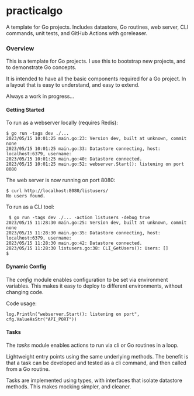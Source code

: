 # practicalgo
A template for Go projects. Includes datastore, Go routines, web server, CLI commands, unit tests, and GitHub Actions with goreleaser.

### Overview

This is a template for Go projects.
I use this to bootstrap new projects, and to demonstrate Go concepts.

It is intended to have all the basic components required for a Go project.
In a layout that is easy to understand, and easy to extend.

Always a work in progress...

#### Getting Started

To run as a webserver locally (requires Redis):

```
$ go run -tags dev ./...                                                      
2023/05/15 10:01:25 main.go:23: Version dev, built at unknown, commit none 
2023/05/15 10:01:25 main.go:33: Datastore connecting, host: localhost:6379, username: 
2023/05/15 10:01:25 main.go:40: Datastore connected.
2023/05/15 10:01:25 main.go:52: webserver.Start(): listening on port 8080
```

The web server is now running on port 8080:

```
$ curl http://localhost:8080/listusers/
No users found.
```

To run as a CLI tool:

```
 $ go run -tags dev ./... -action listusers -debug true
2023/05/15 11:28:30 main.go:25: Version dev, built at unknown, commit none 
2023/05/15 11:28:30 main.go:35: Datastore connecting, host: localhost:6379, username: 
2023/05/15 11:28:30 main.go:42: Datastore connected.
2023/05/15 11:28:30 listusers.go:38: CLI_GetUsers(): Users: []
$
```

#### Dynamic Config

The *config* module enables configuration to be set via environment variables.
This makes it easy to deploy to different environments, without changing code.

Code usage:
```
log.Println("webserver.Start(): listening on port", cfg.ValueAsStr("API_PORT"))
```

#### Tasks

The *tasks* module enables actions to run via cli or Go routines in a loop.

Lightweight entry points using the same underlying methods.
The benefit is that a task can be developed and tested as a cli command, and then called from a Go routine.

Tasks are implemented using types, with interfaces that isolate datastore methods.
This makes mocking simpler, and cleaner.